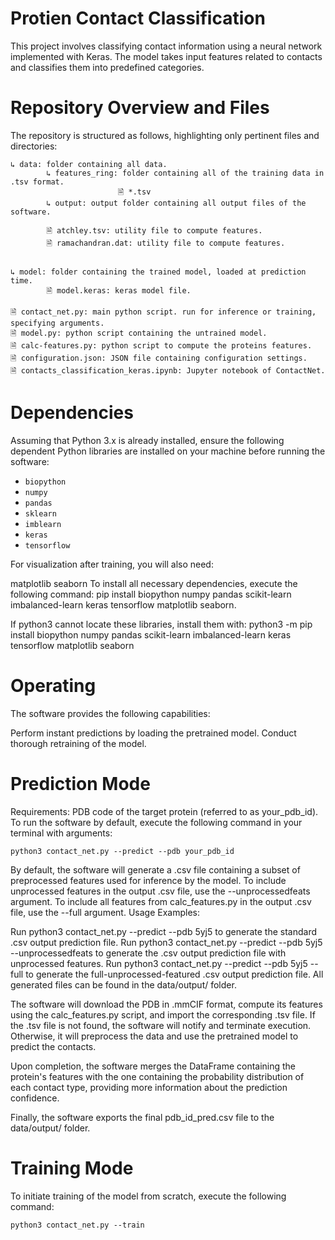 # Protien Contact Classification
This project involves classifying contact information using a neural network implemented with Keras. The model takes input features related to contacts and classifies them into predefined categories.


# Repository Overview and Files


The repository is structured as follows, highlighting only pertinent files and directories:

```
↳ data: folder containing all data.
        ↳ features_ring: folder containing all of the training data in .tsv format.
                        🗎 *.tsv
        ↳ output: output folder containing all output files of the software.

        🗎 atchley.tsv: utility file to compute features.
        🗎 ramachandran.dat: utility file to compute features.


↳ model: folder containing the trained model, loaded at prediction time.
        🗎 model.keras: keras model file.
      
🗎 contact_net.py: main python script. run for inference or training, specifying arguments.
🗎 model.py: python script containing the untrained model.
🗎 calc-features.py: python script to compute the proteins features.
🗎 configuration.json: JSON file containing configuration settings.
🗎 contacts_classification_keras.ipynb: Jupyter notebook of ContactNet.

```


# Dependencies 

Assuming that Python 3.x is already installed, ensure the following dependent Python libraries are installed on your machine before running the software:

- `biopython`
- `numpy`
- `pandas`
- `sklearn`
- `imblearn`
- `keras`
- `tensorflow`


For visualization after training, you will also need:

matplotlib
seaborn
To install all necessary dependencies, execute the following command: pip install biopython numpy pandas scikit-learn imbalanced-learn keras tensorflow matplotlib seaborn.

If python3 cannot locate these libraries, install them with: python3 -m pip install biopython numpy pandas scikit-learn imbalanced-learn keras tensorflow matplotlib seaborn



# Operating 
The software provides the following capabilities:

Perform instant predictions by loading the pretrained model.
Conduct thorough retraining of the model.

# Prediction Mode
Requirements: PDB code of the target protein (referred to as your_pdb_id).
To run the software by default, execute the following command in your terminal with arguments:

`python3 contact_net.py --predict --pdb your_pdb_id`

By default, the software will generate a .csv file containing a subset of preprocessed features used for inference by the model.
To include unprocessed features in the output .csv file, use the --unprocessedfeats argument.
To include all features from calc_features.py in the output .csv file, use the --full argument.
Usage Examples:

Run python3 contact_net.py --predict --pdb 5yj5 to generate the standard .csv output prediction file.
Run python3 contact_net.py --predict --pdb 5yj5 --unprocessedfeats to generate the .csv output prediction file with unprocessed features.
Run python3 contact_net.py --predict --pdb 5yj5 --full to generate the full-unprocessed-featured .csv output prediction file.
All generated files can be found in the data/output/ folder.

The software will download the PDB in .mmCIF format, compute its features using the calc_features.py script, and import the corresponding .tsv file. If the .tsv file is not found, the software will notify and terminate execution. Otherwise, it will preprocess the data and use the pretrained model to predict the contacts.

Upon completion, the software merges the DataFrame containing the protein's features with the one containing the probability distribution of each contact type, providing more information about the prediction confidence.

Finally, the software exports the final pdb_id_pred.csv file to the data/output/ folder.




# Training Mode

To initiate training of the model from scratch, execute the following command:

`python3 contact_net.py --train`




